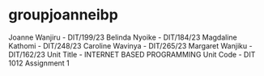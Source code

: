 # groupjoanneibp
Joanne Wanjiru - DIT/199/23
Belinda Nyoike - DIT/184/23
Magdaline Kathomi - DIT/248/23
Caroline Wavinya - DIT/265/23
Margaret Wanjiku - DIT/162/23
Unit Title - INTERNET BASED PROGRAMMING
Unit Code - DIT 1012
Assignment 1
